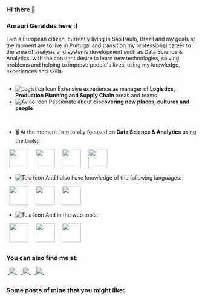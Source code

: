 ### Hi there 👋
### Amaurí Geraldes here :)
I am a European citizen, currently living in São Paulo, Brazil and my goals at the moment are to live in Portugal and transition my professional career to the area of analysis and systems development such as Data Science & Analytics, with the constant desire to learn new technologies, solving problems and helping to improve people's lives, using my knowledge, experiences and skills.

##

- ![Logistica Icon](https://github.com/amaurigeraldes/amaurigeraldes/assets/110943251/a81b009b-63c7-4756-bfc9-4af19341441f)
 Extensive experience as manager of **Logistics, Production Planning and Supply Chain** areas and teams
- ![Aviao Icon](https://github.com/amaurigeraldes/amaurigeraldes/assets/110943251/e1f78c38-cf1f-406e-bb6d-f648c57106c2)
Passionate about **discovering new places, cultures and people**
<br>

- 🖥️ At the moment I am totally focused on **Data Science & Analytics** using the tools::
<div style="display: inline">
  &nbsp;&nbsp;<img width="50" height="50" src="https://cdn.jsdelivr.net/gh/devicons/devicon/icons/python/python-original.svg" />&nbsp;&nbsp;
  &nbsp;&nbsp;<img width="50" height="50" src="https://cdn.jsdelivr.net/gh/devicons/devicon/icons/r/r-original.svg" />&nbsp;&nbsp;  
  &nbsp;&nbsp;<img width="50" height="50" src="https://cdn.jsdelivr.net/gh/devicons/devicon/icons/mysql/mysql-original-wordmark.svg" />&nbsp;&nbsp; 
  &nbsp;&nbsp;<img width="50" height="50" src="https://projetisolutions.com.br/arquivos/fotos/powerbi-2-1611094207.png" />&nbsp;&nbsp;
</div>
<br>

- ![Tela Icon](https://github.com/amaurigeraldes/amaurigeraldes/assets/110943251/df5cded5-1496-4406-b107-aaffeb00e65a)
And I also have knowledge of the following languages:
<div style="display: inline">
  &nbsp;&nbsp;<img width="50" height="50" src="https://cdn.jsdelivr.net/gh/devicons/devicon/icons/php/php-original.svg" />&nbsp;&nbsp;
  &nbsp;&nbsp;<img width="50" height="50" src="https://cdn.jsdelivr.net/gh/devicons/devicon/icons/java/java-original-wordmark.svg" />&nbsp;&nbsp;
  &nbsp;&nbsp;<img width="50" height="50" src="https://cdn.jsdelivr.net/gh/devicons/devicon/icons/go/go-original-wordmark.svg" />&nbsp;&nbsp;       
</div>
<br>

- ![Tela Icon](https://github.com/amaurigeraldes/amaurigeraldes/assets/110943251/df5cded5-1496-4406-b107-aaffeb00e65a)
And in the web tools:
<div style="display: inline">
  &nbsp;&nbsp;<img width="50" height="50" src="https://cdn.jsdelivr.net/gh/devicons/devicon/icons/html5/html5-original-wordmark.svg" />&nbsp;&nbsp;
  &nbsp;&nbsp;<img width="50" height="50" src="https://cdn.jsdelivr.net/gh/devicons/devicon/icons/css3/css3-original-wordmark.svg" />&nbsp;&nbsp;
  &nbsp;&nbsp;<img width="50" height="50" src="https://cdn.jsdelivr.net/gh/devicons/devicon/icons/javascript/javascript-original.svg" />&nbsp;&nbsp;
</div>

##

### You can also find me at:
&nbsp;<a href="https://www.linkedin.com/in/amauri-geraldes">
   <img src="https://img.shields.io/badge/linkedin-%230077B5.svg?style=for-the-badge&logo=linkedin&logoColor=white">
</a>&nbsp;
&nbsp;<a href="https://www.youtube.com/channel/UCmAharFqHby1xZbZrnrhpvQ">
   <img src="https://img.shields.io/badge/YouTube-%23FF0000.svg?style=for-the-badge&logo=YouTube&logoColor=white">
</a>&nbsp;
&nbsp;<a href="https://medium.com/@amaurimgeraldes">
   <img src="https://img.shields.io/badge/Medium-12100E?style=for-the-badge&logo=medium&logoColor=white">
</a>&nbsp;


##

### Some posts of mine that you might like:



<!--
**amaurigeraldes/amaurigeraldes** is a ✨ _special_ ✨ repository because its `README.md` (this file) appears on your GitHub profile.

Here are some ideas to get you started:

- 🔭 I’m currently working on ...
- 🌱 I’m currently learning ...
- 👯 I’m looking to collaborate on ...
- 🤔 I’m looking for help with ...
- 💬 Ask me about ...
- 📫 How to reach me: ...
- 😄 Pronouns: ...
- ⚡ Fun fact: ...
-->
